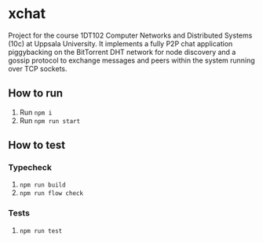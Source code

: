# xchat
Project for the course 1DT102 Computer Networks and Distributed Systems (10c) at Uppsala University. It implements a fully P2P chat application piggybacking on the BitTorrent DHT network for node discovery and a gossip protocol to exchange messages and peers within the system running over TCP sockets.

## How to run

1. Run `npm i`
2. Run `npm run start`

## How to test

### Typecheck
1. `npm run build`
2. `npm run flow check`

### Tests
1. `npm run test`
